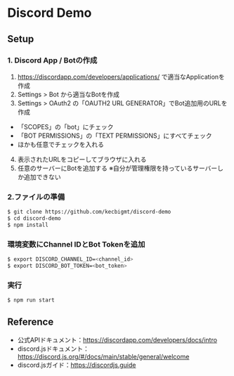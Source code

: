 
# Discord Demo
## Setup
### 1. Discord App / Botの作成
1. https://discordapp.com/developers/applications/ で適当なApplicationを作成
2. Settings > Bot から適当なBotを作成
3. Settings > OAuth2 の「OAUTH2 URL GENERATOR」でBot追加用のURLを作成
  - 「SCOPES」の「bot」にチェック
  - 「BOT PERMISSIONS」の「TEXT PERMISSIONS」にすべてチェック
  - ほかも任意でチェックを入れる
4. 表示されたURLをコピーしてブラウザに入れる
5. 任意のサーバーにBotを追加する
※自分が管理権限を持っているサーバーしか追加できない

### 2.ファイルの準備
```bash
$ git clone https://github.com/kecbigmt/discord-demo
$ cd discord-demo
$ npm install
```

### 環境変数にChannel IDとBot Tokenを追加
```bash
$ export DISCORD_CHANNEL_ID=<channel_id>
$ export DISCORD_BOT_TOKEN=<bot_token>
```

### 実行
```bash
$ npm run start
```

## Reference
* 公式APIドキュメント：https://discordapp.com/developers/docs/intro
* discord.jsドキュメント：https://discord.js.org/#/docs/main/stable/general/welcome
* discord.jsガイド：https://discordjs.guide
